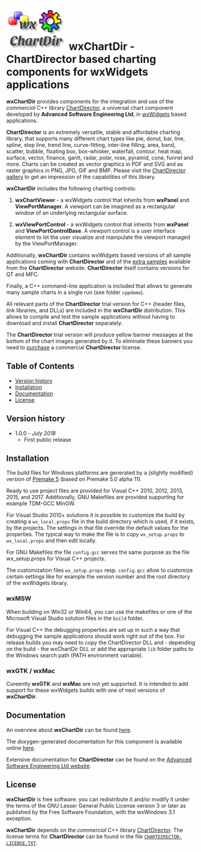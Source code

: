 # ![wxChartDir Logo](docs/wxchartdir.png) wxChartDir - ChartDirector based charting components for wxWidgets applications

**wxChartDir** provides components for the integration
and use of the _commercial_ C++ library [ChartDirector](https://www.advsofteng.com/index.html),
a universal chart component developed by **Advanced Software Engineering Ltd**,
in [wxWidgets](https://www.wxwidgets.org) based applications.

**ChartDirector** is an extremely versatile, stable and affordable charting library, that
supports many different chart types like pie, donut, bar, line, spline, step line,
trend line, curve-fitting, inter-line filling, area, band, scatter, bubble, floating box,
box-whisker, waterfall, contour, heat map, surface, vector, finance, gantt, radar, polar,
rose, pyramid, cone, funnel and more. Charts can be created as vector graphics in PDF and
SVG and as raster graphics in PNG, JPG, GIF and BMP. Please visit the
[ChartDirector gallery](https://www.advsofteng.com/gallery.html) to get an impression of
the capabilities of this library.

**wxChartDir** includes the following charting controls:

1. **wxChartViewer** - a wxWidgets control that inherits from **wxPanel** and **ViewPortManager**.
   A viewport can be imagined as a rectangular window of an underlying rectangular surface.
   
2. **wxViewPortControl** - a wxWidgets control that inherits from **wxPanel** and **ViewPortControlBase**.
   A viewport control is a user interface element to let the user visualize and manipulate the viewport managed by the ViewPortManager.

Additionally, **wxChartDir** contains wxWidgets based versions of all sample applications coming with
**ChartDirector** and of the [extra samples](https://www.advsofteng.com/tutorials/extra.html)
available from the **ChartDirector** website. **ChartDirector** itself contains versions for QT and MFC.

Finally, a C++ command-line application is included that allows to generate many sample charts
in a single run (see folder `cppdemo`).

All relevant parts of the **ChartDirector** trial version for C++ (header files, link libraries,
and DLLs) are included in the **wxChartDir** distribution. This allows to compile and test the
sample applications without having to download and install **ChartDirector** separately.

The **ChartDirector** trial version will produce yellow banner messages at the bottom
of the chart images generated by it. To eliminate these banners you need to
[purchase](https://www.advsofteng.com/purchase.html) a commercial **ChartDirector** license.

## Table of Contents

- [Version history](#history)
- [Installation](#install)
- [Documentation](#documentation)
- [License](#license)

## <a name="history"></a>Version history

* 1.0.0 - *July 2018*
  - First public release

## <a name="install" />Installation

The build files for Windows platforms are generated by a (slightly modified)
version of [Premake 5](https://premake.github.io/) (based on Premake 5.0 alpha 11).

Ready to use project files are provided for Visual C++ 2010, 2012, 2013,
2015, and 2017. Additionally, GNU Makefiles are provided supporting for
example TDM-GCC MinGW.

For Visual Studio 2010+ solutions it is possible to customize the build
by creating a `wx_local.props` file in the build directory which is used,
if it exists, by the projects. The settings in that file override the
default values for the properties. The typical way to make the file is
to copy `wx_setup.props` to `wx_local.props` and then edit locally.

For GNU Makefiles the file `config.gcc` serves the same purpose as the
file wx_setup.props for Visual C++ projects.

The customization files `wx_setup.props` resp. `config.gcc` allow to
customize certain settings like for example the version number and the
root directory of the wxWidgets library.

### wxMSW

When building on Win32 or Win64, you can use the makefiles or one of the
Microsoft Visual Studio solution files in the `build` folder.

For Visual C++ the debugging properties are set up in such a way that
debugging the sample applications should work right out of the box. For
release builds you may need to copy the ChartDirector DLL and -
depending on the build - the wxChartDir DLL or add the appropriate
`lib` folder paths to the Windows search path (PATH environment variable).

### wxGTK / wxMac

Cureently **wxGTK** and **wxMac** are not yet supported. It is intended to
add support for these wxWidgets builds with one of next versions of **wxChartDir**.

## <a name="documentation" />Documentation

An overview about **wxChartDir** can be found [here](https://utelle.github.io/wxchartdir/).

The doxygen-generated documentation for this component is available online [here](http://utelle.github.io/wxchartdir/docs/html/index.html).

Extensive documentation for **ChartDirector** can be found on the
[Advanced Software Engineering Ltd website](https://www.advsofteng.com/doc/cdcpp.htm).

## <a name="license" />License

**wxChartDir** is free software: you can redistribute it and/or modify it
under the terms of the GNU Lesser General Public License version 3
or later as published by the Free Software Foundation,
with the wxWindows 3.1 exception.

**wxChartDir** depends on the _commercial_ C++ library
[ChartDirector](https://www.advsofteng.com/index.html). The license terms for
**ChartDirector** can be found in the file
[`CHARTDIRECTOR-LICENSE.TXT`](CHARTDIRECTOR-LICENSE.TXT).
